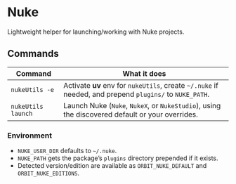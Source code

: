 # Nuke

Lightweight helper for launching/working with Nuke projects.

## Commands

| Command | What it does |
|---|---|
| `nukeUtils -e` | Activate **uv** env for `nukeUtils`, create `~/.nuke` if needed, and prepend `plugins/` to `NUKE_PATH`. |
| `nukeUtils launch` | Launch Nuke (`Nuke`, `NukeX`, or `NukeStudio`), using the discovered default or your overrides. |

### Environment

- `NUKE_USER_DIR` defaults to `~/.nuke`.
- `NUKE_PATH` gets the package’s `plugins` directory prepended if it exists.
- Detected version/edition are available as `ORBIT_NUKE_DEFAULT` and `ORBIT_NUKE_EDITIONS`.

